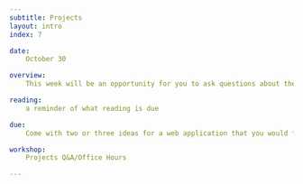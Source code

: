 ```yaml
---
subtitle: Projects
layout: intro
index: 7

date:
    October 30

overview:
    This week will be an opportunity for you to ask questions about the final project, followed by a work session where you can get help with your project from me and your classmates.

reading:
    a reminder of what reading is due

due:
    Come with two or three ideas for a web application that you would find useful. Something that you think you could write in ~2-3 weeks.

workshop:
    Projects Q&A/Office Hours

---
```

